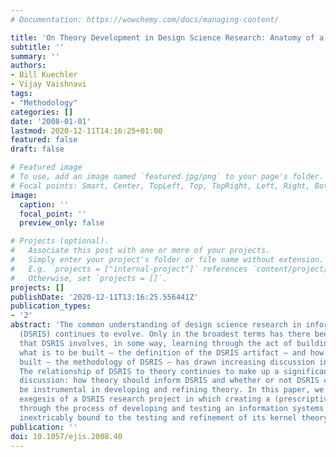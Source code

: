 ```yaml
---
# Documentation: https://wowchemy.com/docs/managing-content/

title: 'On Theory Development in Design Science Research: Anatomy of a Research Project'
subtitle: ''
summary: ''
authors:
- Bill Kuechler
- Vijay Vaishnavi
tags:
- "Methodology"
categories: []
date: '2008-01-01'
lastmod: 2020-12-11T14:16:25+01:00
featured: false
draft: false

# Featured image
# To use, add an image named `featured.jpg/png` to your page's folder.
# Focal points: Smart, Center, TopLeft, Top, TopRight, Left, Right, BottomLeft, Bottom, BottomRight.
image:
  caption: ''
  focal_point: ''
  preview_only: false

# Projects (optional).
#   Associate this post with one or more of your projects.
#   Simply enter your project's folder or file name without extension.
#   E.g. `projects = ["internal-project"]` references `content/project/deep-learning/index.md`.
#   Otherwise, set `projects = []`.
projects: []
publishDate: '2020-12-11T13:16:25.556441Z'
publication_types:
- '2'
abstract: 'The common understanding of design science research in information systems
  (DSRIS) continues to evolve. Only in the broadest terms has there been consensus:
  that DSRIS involves, in some way, learning through the act of building. However,
  what is to be built – the definition of the DSRIS artifact – and how it is to be
  built – the methodology of DSRIS – has drawn increasing discussion in recent years.
  The relationship of DSRIS to theory continues to make up a significant part of the
  discussion: how theory should inform DSRIS and whether or not DSRIS can or should
  be instrumental in developing and refining theory. In this paper, we present the
  exegesis of a DSRIS research project in which creating a (prescriptive) design theory
  through the process of developing and testing an information systems artifact is
  inextricably bound to the testing and refinement of its kernel theory.'
publication: ''
doi: 10.1057/ejis.2008.40
---
```

